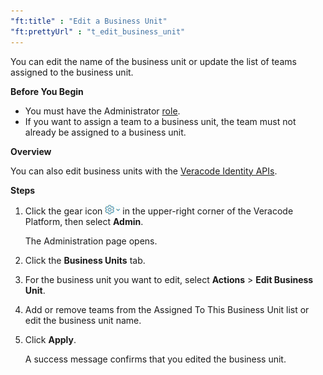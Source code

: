 ```yaml
---
"ft:title" : "Edit a Business Unit"
"ft:prettyUrl" : "t_edit_business_unit"
---
```


You can edit the name of the business unit or update the list of teams assigned to the business unit.

<p font-size="13pt"><b>Before You Begin</b></p>

-   You must have the Administrator [role](https://docs.veracode.com/r/c_role_permissions).
-   If you want to assign a team to a business unit, the team must not already be assigned to a business unit.

<p font-size="13pt"><b>Overview</b></p>

You can also edit business units with the [Veracode Identity APIs](https://docs.veracode.com/r/c_identity_update_bu).

<p font-size="13pt"><b>Steps</b></p>

1.  Click the gear icon ![](../images/gear_icon_platform.png) in the upper-right corner of the Veracode Platform, then select **Admin**.

    The Administration page opens.

2.  Click the **Business Units** tab.

3.  For the business unit you want to edit, select **Actions** > **Edit Business Unit**.

4.  Add or remove teams from the Assigned To This Business Unit list or edit the business unit name.

5.  Click **Apply**.

    A success message confirms that you edited the business unit.

